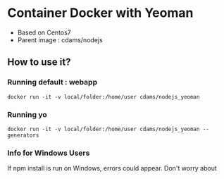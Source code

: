 Container Docker with Yeoman
=============
 - Based on Centos7
 - Parent image : cdams/nodejs

How to use it?
--------------
### Running default : webapp
	docker run -it -v local/folder:/home/user cdams/nodejs_yeoman

### Running yo
	docker run -it -v local/folder:/home/user cdams/nodejs_yeoman --generators

### Info for Windows Users
If npm install is run on Windows, errors could appear. Don't worry about